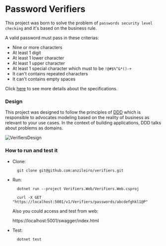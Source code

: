 # Password Verifiers

This project was born to solve the problem of `passwords security level checking` and it's based on the business rule.

A valid password must pass in these criterias:

- Nine or more characters 
- At least 1 digit
- At least 1 lower character
- At least 1 upper character
- At least 1 special character which must to be `!@#$%^&*()-+`
- It can't contains repeated characters
- It can't contains empty spaces

Click [here](https://github.com/itidigital/backend-challenge) to see more details about the specifications.

### Design 

This project was designed to follow the principles of [DDD](https://docs.microsoft.com/en-us/dotnet/architecture/microservices/microservice-ddd-cqrs-patterns/ddd-oriented-microservice)
which is responsible to advocates modeling based on the reality of business as relevant to your use cases. In the context of building applications, DDD talks about problems as domains.

![VerifiersDesign](https://i.ibb.co/qydCkRy/Password-Verifiers.png)

### How to run and test it

- Clone: 
  
  ```terminal
    git clone git@github.com:anzileiro/verifiers.git
  ```

- Run:

  ```terminal 
    dotnet run --project Verifiers.Web/Verifiers.Web.csproj
    
    curl -X GET "https://localhost:5001/v1/Verifiers/passwords/abcdefghkl1@P"
  ````
  
  Also you could access and test from web:
  
  https://localhost:5001/swagger/index.html
  
- Test:

  ```terminal
    dotnet test
  ```
